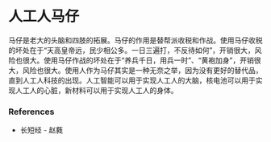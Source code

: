 # 人工人马仔

马仔是老大的头脑和四肢的拓展。马仔的作用是替帮派收税和作战。使用马仔收税的坏处在于“天高皇帝远，民少相公多。一日三遍打，不反待如何”，开销很大，风险也很大。使用马仔作战的坏处在于“养兵千日，用兵一时”、“黄袍加身”，开销很大，风险也很大。使用人作为马仔其实是一种无奈之举，因为没有更好的替代品，直到人工人科技的出现。人工智能可以用于实现人工人的大脑，核电池可以用于实现人工人的心脏，新材料可以用于实现人工人的身体。

### References

- 长短经 - 赵蕤
